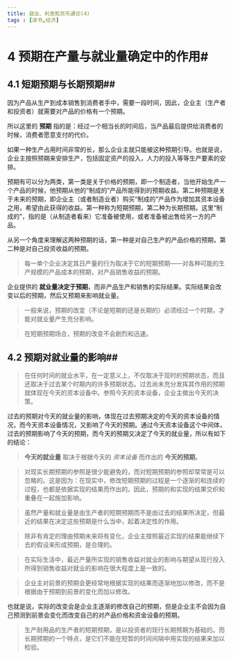 ```yaml
---
title: 就业、利息和货币通论(4)
tags : [读书,经济]
---
```


# 4 预期在产量与就业量确定中的作用#

## 4.1 短期预期与长期预期##
因为产品从生产到成本销售到消费者手中，需要一段时间，因此，企业主（生产者和投资者）就需要对产品的价格有一个预期。

所以这里的 **预期** 指的是：经过一个相当长的时间后，当产品最后提供给消费者的时候，消费者愿意支付的代价。

如果一种生产占用时间非常的长，那么企业主就只能被这种预期引导。也就是说，企业主按照预期来安排生产，包括固定资产的投入，人力的投入等等生产要素的安排。

预期有可以分为两类，第一类是关于价格的预期，即一个制造者，当他开始生产一个产品的时候，他预期从他的“制成的”产品所能得到的预期收益。第二种预期是关于未来的预期，即企业主（或者制造业者）购买“制成的”产品作为增加其资本设备之用，希望由此获得的收益。第一种称为短期预期，第二种为长期预期。这里“制成的”，指的是（从制造者看来）它准备被使用，或者准备被出售给另一方的产品。

从另一个角度来理解这两种预期的话，第一种是对自己生产的产品价格的预期，第二种是对自己投资收益的预期。

> 每一单个企业决定其日产量的行为取决于它的短期预期——对各种可能的生产规模的产品成本的预期，对产品销售收益的预期。

企业提供的 **就业量决定于预期**，而非产品生产和销售的实际结果。实际结果会改变以后的预期，然后又预期来影响就业量。

> 一般来说，预期的改变（不论是短期的还是长期的）必须经过一个时期，才能对就业量产生充分影响。

> 在短期预期场合，预期的改变不会剧烈和迅速。

## 4.2 预期对就业量的影响##

> 在任何时间的就业水平，在一定意义上，不仅取决于现时的预期状态，而且还取决于过去某个时期内的许多预期状态。过去尚未充分发挥其作用的预期就体现在今天的资本设备中。参照今天的资本设备，企业主做出今天的决策。

过去的预期对今天的就业量的影响，体现在过去预期决定的今天的资本设备的情况，而今天资本设备情况，又影响了今天的预期。通过今天资本设备这个中间体，过去的预期影响了今天的预期，而今天的预期又决定了今天的就业量，所以有如下的结论：

> **今天的就业量** 取决于根据今天的 *资本设备* 而作出的 **今天的预期**。

> 对现实长期预期的参照是很少能避免的，而对短期预期的参照却常常是可以忽略的。这是因为：在现实中，修改短期预期的过程是一个逐渐的和连续的过程，也都是依据实现的结果而作出的。因此，预期的和实现的结果交织和重叠在一起施加影响。

> 虽然产量和就业量是由生产者的短期预期而不是由过去的结果所决定，但最近的结果在决定这些预期是什么当中，起着决定性的作用。

> 除非有肯定的理由预期未来将有变化，企业主按照最近实现的结果能继续下去的假设来形成预期，是合理的。

> 在实际生活中，最近产量所实现的销售收益对就业的影响与期望从现行投入所得到销售收益对就业的影响在很大程度上是一致的。

> 企业主对前景的预期会更经常地根据实现的结果而逐渐地加以修改，而不是根据由于预期到前景的变化而加以修改。

也就是说，实际的改变会是企业主逐渐的修改自己的预期，但是企业主不会因为自己预测到前景会变化而改变自己的对产品价格和资金设备的预期。

> 生产耐用品的生产者的短期预期，是以投资者的现行长期预期为基础的。而长期预期的一个特点，是它们不能在短暂的时间间隔中用实现的结果来加以检验。
